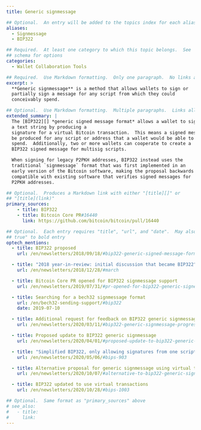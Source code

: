 ```yaml
---
title: Generic signmessage

## Optional.  An entry will be added to the topics index for each alias
aliases:
  - Signmessage
  - BIP322

## Required.  At least one category to which this topic belongs.  See
## schema for options
categories:
  - Wallet Collaboration Tools

## Required.  Use Markdown formatting.  Only one paragraph.  No links allowed.
excerpt: >
  **Generic signmessage** is a method that allows wallets to sign or
  partially sign a message for any script from which they could
  conceivably spend.

## Optional.  Use Markdown formatting.  Multiple paragraphs.  Links allowed.
extended_summary: |
  The [BIP322][] *generic signed message format* allows a wallet to sign
  a text string by producing a
  signature for a virtual Bitcoin transaction.  This means a signed message can
  be produced for any script or address that a wallet would be able to
  spend.  Additionally, two or more wallets can cooperate to create a
  BIP322 signed message for multisig scripts.

  When signing for legacy P2PKH addresses, BIP322 instead uses the
  traditional `signmessage` format that was first implemented in an
  early version of the Bitcoin software, making the proposal backwards
  compatible with existing software that verifies signed messages for
  P2PKH addresses.

## Optional.  Produces a Markdown link with either "[title][]" or
## "[title](link)"
primary_sources:
    - title: BIP322
    - title: Bitcoin Core PR#16440
      link: https://github.com/bitcoin/bitcoin/pull/16440

## Optional.  Each entry requires "title", "url", and "date".  May also use "feature:
## true" to bold entry
optech_mentions:
  - title: BIP322 proposed
    url: /en/newsletters/2018/09/18/#bip322-generic-signed-message-format

  - title: "2018 year-in-review: initial discussion that became BIP322"
    url: /en/newsletters/2018/12/28/#march

  - title: Bitcoin Core PR opened for BIP322 signmessage support
    url: /en/newsletters/2019/07/31/#pr-opened-for-bip322-generic-signed-message-format

  - title: Searching for a bech32 signmessage format
    url: /en/bech32-sending-support/#bip322
    date: 2019-07-10

  - title: Additional request for feedback on BIP322 generic signmessage
    url: /en/newsletters/2020/03/11/#bip322-generic-signmessage-progress-or-perish

  - title: Proposed update to BIP322 generic signmessage
    url: /en/newsletters/2020/04/01/#proposed-update-to-bip322-generic-signmessage

  - title: "Simplified BIP322, only allowing signatures from one script per proof"
    url: /en/newsletters/2020/05/06/#bips-903

  - title: Alternative proposal for generic signmessage using virtual transactions
    url: /en/newsletters/2020/10/07/#alternative-to-bip322-generic-signmessage

  - title: BIP322 updated to use virtual transactions
    url: /en/newsletters/2020/10/28/#bips-1003

## Optional.  Same format as "primary_sources" above
# see_also:
#   - title:
#     link:
---
```


